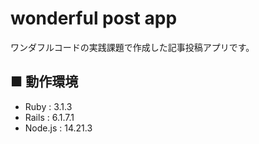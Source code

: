 # wonderful post app
ワンダフルコードの実践課題で作成した記事投稿アプリです。



## ■ 動作環境

* Ruby : 3.1.3
* Rails : 6.1.7.1
* Node.js : 14.21.3
